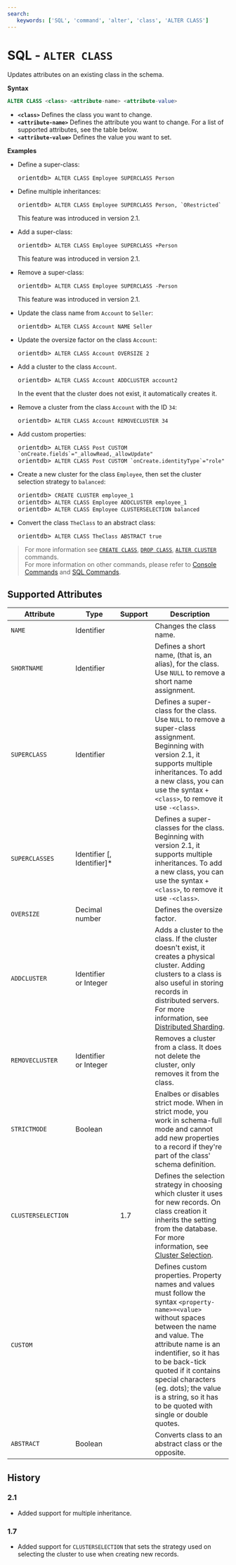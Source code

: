 ```yaml
---
search:
   keywords: ['SQL', 'command', 'alter', 'class', 'ALTER CLASS']
---
```


# SQL - `ALTER CLASS`

Updates attributes on an existing class in the schema.

**Syntax**

```sql
ALTER CLASS <class> <attribute-name> <attribute-value>
```

- **`<class>`** Defines the class you want to change.
- **`<attribute-name>`** Defines the attribute you want to change.  For a list of supported attributes, see the table below.
- **`<attribute-value>`** Defines the value you want to set.
  

**Examples**

- Define a super-class:

  <pre>
  orientdb> <code class='lang-sql userinput'>ALTER CLASS Employee SUPERCLASS Person</code>
  </pre>

- Define multiple inheritances:

  <pre>
  orientdb> <code class='lang-sql userinput'>ALTER CLASS Employee SUPERCLASS Person, `ORestricted`</code>
  </pre>

  This feature was introduced in version 2.1.

- Add a super-class:

  <pre>
  orientdb> <code class="lang-sql userinput">ALTER CLASS Employee SUPERCLASS +Person</code>
  </pre>

  This feature was introduced in version 2.1.

- Remove a super-class:

  <pre>
  orientdb> <code class="lang-sql userinput">ALTER CLASS Employee SUPERCLASS -Person</code>
  </pre>

  This feature was introduced in version 2.1.

- Update the class name from `Account` to `Seller`:

  <pre>
  orientdb> <code class="lang-sql userinput">ALTER CLASS Account NAME Seller</code>
  </pre>

- Update the oversize factor on the class `Account`:

  <pre>
  orientdb> <code class='lang-sql userinput'>ALTER CLASS Account OVERSIZE 2</code>
  </pre>

- Add a cluster to the class `Account`.

  <pre>
  orientdb> <code class="lang-sql userinput">ALTER CLASS Account ADDCLUSTER account2</code>
  </pre>

  In the event that the cluster does not exist, it automatically creates it.

- Remove a cluster from the class `Account` with the ID `34`:

  <pre>
  orientdb> <code class='lang-sql userinput'>ALTER CLASS Account REMOVECLUSTER 34</code>
  </pre>

- Add custom properties:

  <pre>
  orientdb> <code class='lang-sql userinput'>ALTER CLASS Post CUSTOM `onCreate.fields`="_allowRead,_allowUpdate"</code>
  orientdb> <code class='lang-sql userinput'>ALTER CLASS Post CUSTOM `onCreate.identityType`="role"</code>
  </pre>

- Create a new cluster for the class `Employee`, then set the cluster selection strategy to `balanced`:

  <pre>
  orientdb> <code class='lang-sql userinput'>CREATE CLUSTER employee_1</code>
  orientdb> <code class='lang-sql userinput'>ALTER CLASS Employee ADDCLUSTER employee_1</code>
  orientdb> <code class='lang-sql userinput'>ALTER CLASS Employee CLUSTERSELECTION balanced</code>
  </pre>

- Convert the class `TheClass` to an abstract class:

  <pre>
  orientdb> <code class="lang-sql userinput">ALTER CLASS TheClass ABSTRACT true</code>
  </pre>

>For more information see [`CREATE CLASS`](SQL-Create-Class.md), [`DROP CLASS`](SQL-Drop-Class.md), [`ALTER CLUSTER`](SQL-Alter-Cluster.md) commands.  
>For more information on other commands, please refer to [Console Commands](../console/Console-Commands.md) and [SQL Commands](SQL-Commands.md).


## Supported Attributes

| Attribute | Type | Support| Description |
|---|---|---|---|
| `NAME` | Identifier | | Changes the class name. |
| `SHORTNAME`| Identifier | | Defines a short name, (that is, an alias), for the class.  Use `NULL` to remove a short name assignment. |
| `SUPERCLASS` | Identifier | | Defines a super-class for the class.  Use `NULL` to remove a super-class assignment.  Beginning with version 2.1, it supports multiple inheritances. To add a new class, you can use the syntax `+<class>`, to remove it use `-<class>`.|
| `SUPERCLASSES` | Identifier \[, Identifier\]* | | Defines a super-classes for the class.  Beginning with version 2.1, it supports multiple inheritances. To add a new class, you can use the syntax `+<class>`, to remove it use `-<class>`.|
| `OVERSIZE`| Decimal number | | Defines the oversize factor. |
| `ADDCLUSTER` | Identifier or Integer | | Adds a cluster to the class.  If the cluster doesn't exist, it creates a physical cluster. Adding clusters to a class is also useful in storing records in distributed servers.  For more information, see [Distributed Sharding](../distributed/Distributed-Sharding.md). |
| `REMOVECLUSTER` | Identifier or Integer | | Removes a cluster from a class.  It does not delete the cluster, only removes it from the class. |
| `STRICTMODE` | Boolean | | Enalbes or disables strict mode.  When in strict mode, you work in schema-full mode and cannot add new properties to a record if they're part of the class' schema definition. |
| `CLUSTERSELECTION` | | 1.7 | Defines the selection strategy in choosing which cluster it uses for new records.  On class creation it inherits the setting from the database.  For more information, see [Cluster Selection](../misc/Cluster-Selection.md).|
| `CUSTOM` | | | Defines custom properties.  Property names and values must follow the syntax `<property-name>=<value>` without spaces between the name and value. The attribute name is an indentifier, so it has to be back-tick quoted if it contains special characters (eg. dots); the value is a string, so it has to be quoted with single or double quotes.|
| `ABSTRACT` | Boolean | | Converts class to an abstract class or the opposite. |



## History

### 2.1

- Added support for multiple inheritance.

### 1.7

- Added support for `CLUSTERSELECTION` that sets the strategy used on selecting the cluster to use when creating new records.
